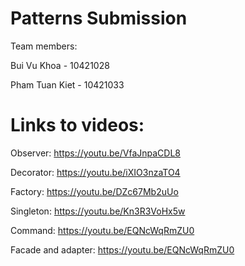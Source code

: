 # Patterns Submission

Team members:

Bui Vu Khoa - 10421028

Pham Tuan Kiet - 10421033

# Links to videos:

Observer: https://youtu.be/VfaJnpaCDL8

Decorator: https://youtu.be/iXIO3nzaTO4

Factory: https://youtu.be/DZc67Mb2uUo

Singleton: https://youtu.be/Kn3R3VoHx5w

Command: https://youtu.be/EQNcWqRmZU0

Facade and adapter: https://youtu.be/EQNcWqRmZU0
